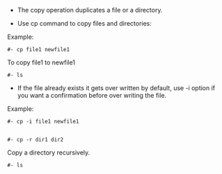 - The copy operation duplicates a file or a directory.

- Use cp command to copy files and directories:

Example: 

    #- cp file1 newfile1

To copy file1 to newfile1

    #- ls


- If the file already exists it gets over written by
default, use -i option if you want a confirmation
before over writing the file.

Example: 

    #- cp -i file1 newfile1


    #- cp -r dir1 dir2

Copy a directory recursively.

    #- ls



